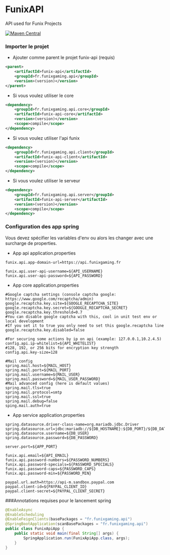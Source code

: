 # FunixAPI
API used for Funix Projects

[![Maven Central](https://img.shields.io/maven-central/v/fr.funixgaming.api/funix-api.svg)](https://search.maven.org/artifact/fr.funixgaming.api/funix-api)

### Importer le projet
- Ajouter comme parent le projet funix-api (requis)
```xml
<parent>
    <artifactId>funix-api</artifactId>
    <groupId>fr.funixgaming.api</groupId>
    <version>(version)</version>
</parent>
```

- Si vous voulez utiliser le core
```xml
<dependency>
    <groupId>fr.funixgaming.api.core</groupId>
    <artifactId>funix-api-core</artifactId>
    <version>(version)</version>
    <scope>compile</scope>
</dependency>
```

- Si vous voulez utiliser l'api funix
```xml
<dependency>
    <groupId>fr.funixgaming.api.client</groupId>
    <artifactId>funix-api-client</artifactId>
    <version>(version)</version>
    <scope>compile</scope>
</dependency>
```

- Si vous voulez utiliser le serveur
```xml
<dependency>
    <groupId>fr.funixgaming.api.server</groupId>
    <artifactId>funix-api-server</artifactId>
    <version>(version)</version>
    <scope>compile</scope>
</dependency>
```

### Configuration des app spring

Vous devez spécifier les variables d'env ou alors les changer avec une surcharge de properties.

- App api application.properties
````properties
funix.api.app-domain-url=https://api.funixgaming.fr

funix.api.user-api-username=${API_USERNAME}
funix.api.user-api-password=${API_PASSWORD}
````

- App core application.properties
````properties
#Google captcha settings (console captcha google: https://www.google.com/recaptcha/admin)
google.recaptcha.key.site=${GOOGLE_RECAPTCHA_SITE}
google.recaptcha.key.secret=${GOOGLE_RECAPTCHA_SECRET}
google.recaptcha.key.threshold=0.7
#You can disable google captcha with this, cool in unit test env or local development
#If you set it to true you only need to set this google.recaptcha line
google.recaptcha.key.disabled=false

#For securing some actions by ip on api (example: 127.0.0.1,10.2.4.5)
config.api.ip-whitelist=${API_WHITELIST}
#128, 192, or 256 bits for encryption key strength
config.api.key-size=128

#Mail config
spring.mail.host=${MAIL_HOST}
spring.mail.port=${MAIL_PORT}
spring.mail.username=${MAIL_USER}
spring.mail.password=${MAIL_USER_PASSWORD}
#Mail advanced config (here is default values)
spring.mail.tls=true
spring.mail.protocol=smtp
spring.mail.ssl=true
spring.mail.debug=false
sping.mail.auth=true
````

- App service application.properties
````properties
spring.datasource.driver-class-name=org.mariadb.jdbc.Driver
spring.datasource.url=jdbc:mariadb://${DB_HOSTNAME}:${DB_PORT}/${DB_DATABASE}
spring.datasource.username=${DB_USER}
spring.datasource.password=${DB_PASSWORD}

server.port=${APP_PORT}

funix.api.email=${API_EMAIL}
funix.api.password-numbers=${PASSWORD_NUMBERS}
funix.api.password-specials=${PASSWORD_SPECIALS}
funix.api.password-caps=${PASSWORD_CAPS}
funix.api.password-min=${PASSWORD_MIN}

paypal.url.auth=https://api-m.sandbox.paypal.com
paypal.client-id=${PAYPAL_CLIENT_ID}
paypal.client-secret=${PAYPAL_CLIENT_SECRET}
````

###Annotations requises pour le lancement spring
````java
@EnableAsync
@EnableScheduling
@EnableFeignClients(basePackages = "fr.funixgaming.api")
@SpringBootApplication(scanBasePackages = "fr.funixgaming.api")
public class FunixApiApp {
    public static void main(final String[] args) {
        SpringApplication.run(FunixApiApp.class, args);
    }
}
````